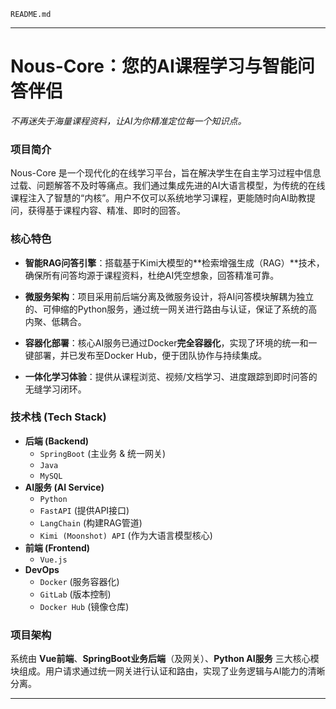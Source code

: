 `README.md` 

---

# **Nous-Core：您的AI课程学习与智能问答伴侣**

*不再迷失于海量课程资料，让AI为你精准定位每一个知识点。*

### 项目简介

Nous-Core 是一个现代化的在线学习平台，旨在解决学生在自主学习过程中信息过载、问题解答不及时等痛点。我们通过集成先进的AI大语言模型，为传统的在线课程注入了智慧的“内核”。用户不仅可以系统地学习课程，更能随时向AI助教提问，获得基于课程内容、精准、即时的回答。

### 核心特色

* **智能RAG问答引擎**：搭载基于Kimi大模型的**检索增强生成（RAG）**技术，确保所有问答均源于课程资料，杜绝AI凭空想象，回答精准可靠。

* **微服务架构**：项目采用前后端分离及微服务设计，将AI问答模块解耦为独立的、可伸缩的Python服务，通过统一网关进行路由与认证，保证了系统的高内聚、低耦合。

* **容器化部署**：核心AI服务已通过Docker**完全容器化**，实现了环境的统一和一键部署，并已发布至Docker Hub，便于团队协作与持续集成。

* **一体化学习体验**：提供从课程浏览、视频/文档学习、进度跟踪到即时问答的无缝学习闭环。

### 技术栈 (Tech Stack)

* **后端 (Backend)**
    * `SpringBoot` (主业务 & 统一网关)
    * `Java`
    * `MySQL`
* **AI服务 (AI Service)**
    * `Python`
    * `FastAPI` (提供API接口)
    * `LangChain` (构建RAG管道)
    * `Kimi (Moonshot) API` (作为大语言模型核心)
* **前端 (Frontend)**
    * `Vue.js`
* **DevOps**
    * `Docker` (服务容器化)
    * `GitLab` (版本控制)
    * `Docker Hub` (镜像仓库)

### 项目架构

系统由 **Vue前端**、**SpringBoot业务后端**（及网关）、**Python AI服务** 三大核心模块组成。用户请求通过统一网关进行认证和路由，实现了业务逻辑与AI能力的清晰分离。

---